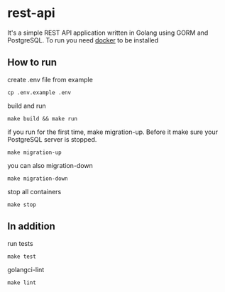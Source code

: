# rest-api
It's a simple REST API application written in Golang using GORM and PostgreSQL. To run you need [docker](https://www.docker.com/) to be installed  
## How to run
create .env file from example
```
cp .env.example .env
```
build and run
```
make build && make run
```
if you run for the first time, make migration-up. Before it make sure your PostgreSQL server is stopped.
```
make migration-up
```
you can also migration-down
```
make migration-down
```
stop all containers
```
make stop
```
## In addition
run tests
```
make test
```
golangci-lint
```
make lint
```

